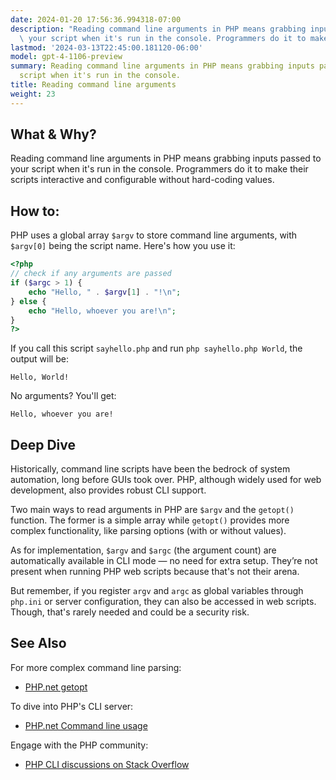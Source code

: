 ```yaml
---
date: 2024-01-20 17:56:36.994318-07:00
description: "Reading command line arguments in PHP means grabbing inputs passed to\
  \ your script when it's run in the console. Programmers do it to make their scripts\u2026"
lastmod: '2024-03-13T22:45:00.181120-06:00'
model: gpt-4-1106-preview
summary: Reading command line arguments in PHP means grabbing inputs passed to your
  script when it's run in the console.
title: Reading command line arguments
weight: 23
---
```


## What & Why?
Reading command line arguments in PHP means grabbing inputs passed to your script when it's run in the console. Programmers do it to make their scripts interactive and configurable without hard-coding values.

## How to:
PHP uses a global array `$argv` to store command line arguments, with `$argv[0]` being the script name. Here's how you use it:

```php
<?php
// check if any arguments are passed
if ($argc > 1) {
    echo "Hello, " . $argv[1] . "!\n";
} else {
    echo "Hello, whoever you are!\n";
}
?>
```

If you call this script `sayhello.php` and run `php sayhello.php World`, the output will be:

```
Hello, World!
```

No arguments? You'll get:

```
Hello, whoever you are!
```

## Deep Dive
Historically, command line scripts have been the bedrock of system automation, long before GUIs took over. PHP, although widely used for web development, also provides robust CLI support. 

Two main ways to read arguments in PHP are `$argv` and the `getopt()` function. The former is a simple array while `getopt()` provides more complex functionality, like parsing options (with or without values).

As for implementation, `$argv` and `$argc` (the argument count) are automatically available in CLI mode — no need for extra setup. They’re not present when running PHP web scripts because that's not their arena.

But remember, if you register `argv` and `argc` as global variables through `php.ini` or server configuration, they can also be accessed in web scripts. Though, that's rarely needed and could be a security risk.

## See Also
For more complex command line parsing:
- [PHP.net getopt](https://www.php.net/manual/en/function.getopt.php)

To dive into PHP's CLI server:
- [PHP.net Command line usage](https://www.php.net/manual/en/features.commandline.php)

Engage with the PHP community:
- [PHP CLI discussions on Stack Overflow](https://stackoverflow.com/questions/tagged/php+cli)
